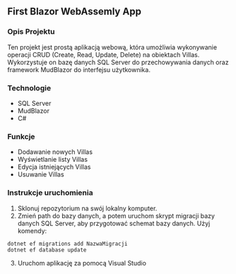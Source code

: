 ## First Blazor WebAssemly App

### Opis Projektu
Ten projekt jest prostą aplikacją webową, która umożliwia wykonywanie operacji CRUD (Create, Read, Update, Delete) na obiektach Villas. Wykorzystuje on bazę danych SQL Server do przechowywania danych oraz framework MudBlazor do interfejsu użytkownika.

### Technologie
- SQL Server
- MudBlazor
- C#

### Funkcje
- Dodawanie nowych Villas
- Wyświetlanie listy Villas
- Edycja istniejących Villas
- Usuwanie Villas

### Instrukcje uruchomienia
1. Sklonuj repozytorium na swój lokalny komputer.
2. Zmień path do bazy danych, a potem uruchom skrypt migracji bazy danych SQL Server, aby przygotować schemat bazy danych. Użyj komendy:
```
dotnet ef migrations add NazwaMigracji
dotnet ef database update
```
3. Uruchom aplikację za pomocą Visual Studio
